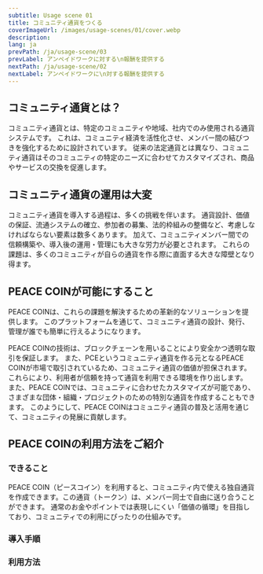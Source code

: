 ```yaml
---
subtitle: Usage scene 01
title: コミュニティ通貨をつくる
coverImageUrl: /images/usage-scenes/01/cover.webp
description:
lang: ja
prevPath: /ja/usage-scene/03
prevLabel: アンペイドワークに対する\n報酬を提供する
nextPath: /ja/usage-scene/02
nextLabel: アンペイドワークに\n対する報酬を提供する
---
```


## コミュニティ通貨とは？

コミュニティ通貨とは、特定のコミュニティや地域、社内でのみ使用される通貨システムです。
これは、コミュニティ経済を活性化させ、メンバー間の結びつきを強化するために設計されています。
従来の法定通貨とは異なり、コミュニティ通貨はそのコミュニティの特定のニーズに合わせてカスタマイズされ、商品やサービスの交換を促進します。

## コミュニティ通貨の運用は大変

コミュニティ通貨を導入する過程は、多くの挑戦を伴います。
通貨設計、価値の保証、流通システムの確立、参加者の募集、法的枠組みの整備など、考慮しなければならない要素は数多くあります。
加えて、コミュニティメンバー間での信頼構築や、導入後の運用・管理にも大きな労力が必要とされます。
これらの課題は、多くのコミュニティが自らの通貨を作る際に直面する大きな障壁となり得ます。

## PEACE COINが可能にすること

PEACE COINは、これらの課題を解決するための革新的なソリューションを提供します。
このプラットフォームを通じて、コミュニティ通貨の設計、発行、管理が誰でも簡単に行えるようになります。

PEACE COINの技術は、ブロックチェーンを用いることにより安全かつ透明な取引を保証します。
また、PCEというコミュニティ通貨を作る元となるPEACE COINが市場で取引されているため、コミュニティ通貨の価値が担保されます。
これらにより、利用者が信頼を持って通貨を利用できる環境を作り出します。
また、PEACE COINでは、コミュニティに合わせたカスタマイズが可能であり、さまざまな団体・組織・プロジェクトのための特別な通貨を作成することもできます。
このようにして、PEACE COINはコミュニティ通貨の普及と活用を通じて、コミュニティの発展に貢献します。

## PEACE COINの利用方法をご紹介

### できること

PEACE COIN（ピースコイン）を利用すると、コミュニティ内で使える独自通貨を作成できます。この通貨（トークン）は、メンバー同士で自由に送り合うことができます。
通常のお金やポイントでは表現しにくい「価値の循環」を目指しており、コミュニティでの利用にぴったりの仕組みです。

### 導入手順️

<UsageSceneSetup locale="ja" />

### 利用方法

<UsageSceneHowToUse locale="ja" />
